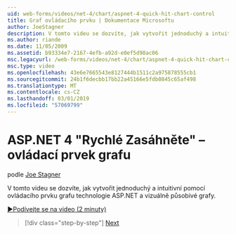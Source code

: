 ```yaml
---
uid: web-forms/videos/net-4/chart/aspnet-4-quick-hit-chart-control
title: Graf ovládacího prvku | Dokumentace Microsoftu
author: JoeStagner
description: V tomto videu se dozvíte, jak vytvořit jednoduchý a intuitivní pomocí ovládacího prvku grafu technologie ASP.NET a vizuálně působivé grafy.
ms.author: riande
ms.date: 11/05/2009
ms.assetid: b93334e7-2167-4efb-a92d-e0ef5d98ac06
msc.legacyurl: /web-forms/videos/net-4/chart/aspnet-4-quick-hit-chart-control
msc.type: video
ms.openlocfilehash: 43e6e7665543e8127444b1511c2a975878555cb1
ms.sourcegitcommit: 24b1f6decbb17bb22a45166e5fdb0845c65af498
ms.translationtype: MT
ms.contentlocale: cs-CZ
ms.lasthandoff: 03/01/2019
ms.locfileid: "57069799"
---
```

<a name="aspnet-4-quick-hit---chart-control"></a>ASP.NET 4 "Rychlé Zasáhněte" – ovládací prvek grafu
====================
podle [Joe Stagner](https://github.com/JoeStagner)

V tomto videu se dozvíte, jak vytvořit jednoduchý a intuitivní pomocí ovládacího prvku grafu technologie ASP.NET a vizuálně působivé grafy. 

[&#9654;Podívejte se na video (2 minuty)](https://channel9.msdn.com/Blogs/ASP-NET-Site-Videos/aspnet-4-quick-hit-chart-control)

> [!div class="step-by-step"]
> [Next](aspnet-4-how-do-i-introducing-the-new-chart-control-in-visual-studio-2010.md)
